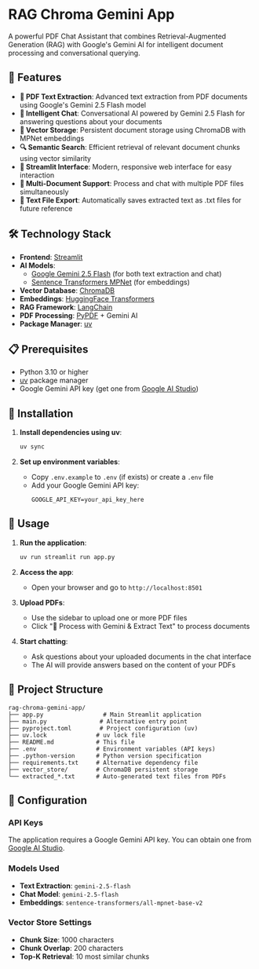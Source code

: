 # RAG Chroma Gemini App

A powerful PDF Chat Assistant that combines Retrieval-Augmented Generation (RAG) with Google's Gemini AI for intelligent document processing and conversational querying.

## 🚀 Features

- **📄 PDF Text Extraction**: Advanced text extraction from PDF documents using Google's Gemini 2.5 Flash model
- **🧠 Intelligent Chat**: Conversational AI powered by Gemini 2.5 Flash for answering questions about your documents
- **💾 Vector Storage**: Persistent document storage using ChromaDB with MPNet embeddings
- **🔍 Semantic Search**: Efficient retrieval of relevant document chunks using vector similarity
- **💬 Streamlit Interface**: Modern, responsive web interface for easy interaction
- **📁 Multi-Document Support**: Process and chat with multiple PDF files simultaneously
- **💾 Text File Export**: Automatically saves extracted text as .txt files for future reference

## 🛠️ Technology Stack

- **Frontend**: [Streamlit](https://streamlit.io/)
- **AI Models**:
  - [Google Gemini 2.5 Flash](https://ai.google.dev/models/gemini) (for both text extraction and chat)
  - [Sentence Transformers MPNet](https://huggingface.co/sentence-transformers/all-mpnet-base-v2) (for embeddings)
- **Vector Database**: [ChromaDB](https://www.trychroma.com/)
- **Embeddings**: [HuggingFace Transformers](https://huggingface.co/docs/transformers/index)
- **RAG Framework**: [LangChain](https://www.langchain.com/)
- **PDF Processing**: [PyPDF](https://pypdf.readthedocs.io/) + Gemini AI
- **Package Manager**: [uv](https://github.com/astral-sh/uv)

## 📋 Prerequisites

- Python 3.10 or higher
- [uv](https://github.com/astral-sh/uv) package manager
- Google Gemini API key (get one from [Google AI Studio](https://makersuite.google.com/app/apikey))

## 🔧 Installation


1. **Install dependencies using uv**:
   ```bash
   uv sync
   ```

2. **Set up environment variables**:
   - Copy `.env.example` to `.env` (if exists) or create a `.env` file
   - Add your Google Gemini API key:
     ```
     GOOGLE_API_KEY=your_api_key_here
     ```

## 🚀 Usage

1. **Run the application**:
   ```bash
   uv run streamlit run app.py
   ```

2. **Access the app**:
   - Open your browser and go to `http://localhost:8501`

3. **Upload PDFs**:
   - Use the sidebar to upload one or more PDF files
   - Click "🚀 Process with Gemini & Extract Text" to process documents

4. **Start chatting**:
   - Ask questions about your uploaded documents in the chat interface
   - The AI will provide answers based on the content of your PDFs

## 📁 Project Structure

```
rag-chroma-gemini-app/
├── app.py                 # Main Streamlit application
├── main.py               # Alternative entry point
├── pyproject.toml        # Project configuration (uv)
├── uv.lock              # uv lock file
├── README.md            # This file
├── .env                 # Environment variables (API keys)
├── .python-version      # Python version specification
├── requirements.txt     # Alternative dependency file
├── vector_store/        # ChromaDB persistent storage
└── extracted_*.txt      # Auto-generated text files from PDFs
```

## 🔑 Configuration

### API Keys
The application requires a Google Gemini API key. You can obtain one from [Google AI Studio](https://makersuite.google.com/app/apikey).

### Models Used
- **Text Extraction**: `gemini-2.5-flash`
- **Chat Model**: `gemini-2.5-flash`
- **Embeddings**: `sentence-transformers/all-mpnet-base-v2`

### Vector Store Settings
- **Chunk Size**: 1000 characters
- **Chunk Overlap**: 200 characters
- **Top-K Retrieval**: 10 most similar chunks
